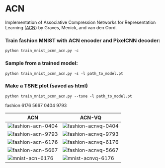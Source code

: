 # ACN

Implementation of Associative Compression Networks for Representation Learning ([ACN](https://arxiv.org/abs/1804.02476)) by Graves, Menick, and van den Oord.

### Train fashion MNIST with ACN encoder and PixelCNN decoder:  
```
python train_mnist_pcnn_acn.py -c
```
 
### Sample from a trained model:   
```
python train_mnist_pcnn_acn.py -s -l path_to_model.pt
```

### Make a TSNE plot (saved as html)
```
python train_mnist_pcnn_acn.py --tsne -l path_to_model.pt
```
fashion
6176
5667
0404
9793


| ACN | ACN-VQ | 
| --- | --- |
| ![fashion-acn-0404](https://github.com/johannah/ACN/blob/master/results/fashion_acn/fashion_acn_validation_00_0032400000ex_batch_rec_neighbors_valid_000404_plt.png) | ![fashion-acnvq-0404](https://github.com/johannah/ACN/blob/master/results/fashion_acnvq/fashion_acnvq_validation_small_vq_01_0078000000ex_batch_rec_neighbors_valid_000404_plt.png) |    
| ![fashion-acn-9793](https://github.com/johannah/ACN/blob/master/results/fashion_acn/fashion_acn_validation_00_0032400000ex_batch_rec_neighbors_valid_009793_plt.png) | ![fashion-acnvq-9793](https://github.com/johannah/ACN/blob/master/results/fashion_acnvq/fashion_acnvq_validation_small_vq_01_0078000000ex_batch_rec_neighbors_valid_009793_plt.png) |    
| ![fashion-acn-6176](https://github.com/johannah/ACN/blob/master/results/fashion_acn/fashion_acn_validation_00_0032400000ex_batch_rec_neighbors_valid_006176_plt.png) | ![fashion-acnvq-6176](https://github.com/johannah/ACN/blob/master/results/fashion_acnvq/fashion_acnvq_validation_small_vq_01_0078000000ex_batch_rec_neighbors_valid_006176_plt.png) |    
| ![fashion-acn-5667](https://github.com/johannah/ACN/blob/master/results/fashion_acn/fashion_acn_validation_00_0032400000ex_batch_rec_neighbors_valid_005667_plt.png) | ![fashion-acnvq-5667](https://github.com/johannah/ACN/blob/master/results/fashion_acnvq/fashion_acnvq_validation_small_vq_01_0078000000ex_batch_rec_neighbors_valid_005667_plt.png) |    
| ![mnist-acn-6176](https://github.com/johannah/ACN/blob/master/results/mnist_acn/mnist_acn_validation_01_0024000000ex_batch_rec_neighbors_valid_006176_plt.png) | ![mnist-acnvq-6176](https://github.com/johannah/ACN/blob/master/results/mnist_acnvq/mnist_acn_vq_vq_00_0024600000ex_batch_rec_neighbors_valid_006176_plt.png) |   
